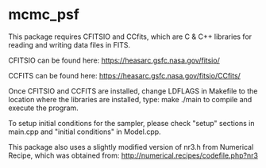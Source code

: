 # mcmc_psf

This package requires CFITSIO and CCfits, which are C & C++ libraries for reading and writing data files in FITS.

CFITSIO can be found here:
https://heasarc.gsfc.nasa.gov/fitsio/

CCFITS can be found here:
https://heasarc.gsfc.nasa.gov/fitsio/CCfits/

Once CFITSIO and CCFITS are installed, change LDFLAGS in Makefile to the location where the libraries are installed, type:
make
./main
to compile and execute the program.

To setup initial conditions for the sampler, please check "setup" sections in main.cpp and "initial conditions" in Model.cpp.

This package also uses a slightly modified version of nr3.h from Numerical Recipe, which was obtained from:
http://numerical.recipes/codefile.php?nr3

